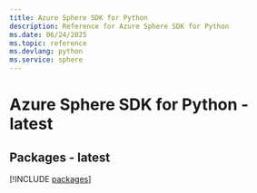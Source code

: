 ```yaml
---
title: Azure Sphere SDK for Python
description: Reference for Azure Sphere SDK for Python
ms.date: 06/24/2025
ms.topic: reference
ms.devlang: python
ms.service: sphere
---
```

# Azure Sphere SDK for Python - latest
## Packages - latest
[!INCLUDE [packages](sphere-index.md)]